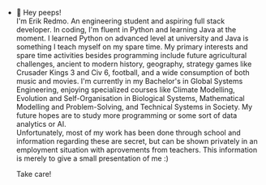 - 👋 Hey peeps!  
I'm Erik Redmo. An engineering student and aspiring full stack developer. In coding, I'm fluent in Python and learning Java at the moment. I learned Python on advanced level at university and Java is something I teach myself on my spare time. My primary interests and spare time activities besides programming include future agricultural challenges, ancient to modern history, geography, strategy games like Crusader Kings 3 and Civ 6, football, and a wide consumption of both music and movies. I'm currently in my Bachelor's in Global Systems Engineering, enjoying specialized courses like Climate Modelling, Evolution and Self-Organisation in Biological Systems, Mathematical Modelling and Problem-Solving, and Technical Systems in Society. My future hopes are to study more programming or some sort of data analytics or AI.   
Unfortunately, most of my work has been done through school and information regarding these are secret, but can be shown privately in an employment situation with aprovements from teachers. This information is merely to give a small presentation of me :)  
  
  Take care! 







<!---
erikredmo/erikredmo is a ✨ special ✨ repository because its `README.md` (this file) appears on your GitHub profile.
You can click the Preview link to take a look at your changes.
--->
